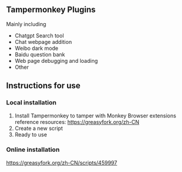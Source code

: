 ## Tampermonkey Plugins

Mainly including
* Chatgpt Search tool
* Chat webpage addition
* Weibo dark mode
* Baidu question bank
* Web page debugging and loading
* Other
## Instructions for use
### Local installation
1. Install Tampermonkey to tamper with Monkey Browser extensions
   reference resources: https://greasyfork.org/zh-CN
2. Create a new script
3. Ready to use
### Online installation
   [ https://greasyfork.org/zh-CN/scripts/459997 ]( https://greasyfork.org/zh-CN/scripts/459997 )